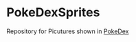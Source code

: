 # PokeDexSprites
Repository for Picutures shown in [PokeDex](https://github.com/infinitel8p/PokeDex)
